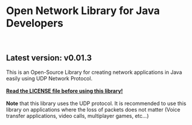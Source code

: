# Open Network Library for Java Developers
<br>
<h2>Latest version: v0.01.3</h2> 

This is an Open-Source Library for creating network applications in Java easily using UDP Network Protocol. <br><br>
<b><u>Read the LICENSE file before using this library!</u></b><br><br>
<b>Note</b> that this library uses the UDP protocol. It is recommended to use this library on applications where the loss of packets does not matter (Voice transfer applications, video calls, multiplayer games, etc...)
<br><br>
